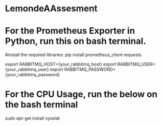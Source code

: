 # LemondeAAssesment
# For the Prometheus Exporter in Python, run this on bash terminal.

#install the required libraries:
pip install prometheus_client requests

export RABBITMQ_HOST={your_rabbitmq_host}
export RABBITMQ_USER={your_rabbitmq_user}
export RABBITMQ_PASSWORD={your_rabbitmq_password}

# For the CPU Usage, run the below on the bash terminal
sudo apt-get install sysstat

